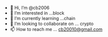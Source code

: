 - 👋 Hi, I’m @cb2006
- 👀 I’m interested in ...block
- 🌱 I’m currently learning ...chain
- 💞️ I’m looking to collaborate on ... crypto 
- 📫 How to reach me ... cb20010@gmail.com

<!---
cb2006/cb2006 is a ✨ special ✨ repository because its `README.md` (this file) appears on your GitHub profile.
You can click the Preview link to take a look at your changes.
--->
